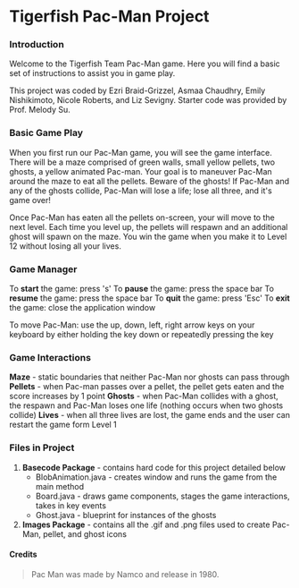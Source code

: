 # Tigerfish Pac-Man Project


### Introduction

Welcome to the Tigerfish Team Pac-Man game. Here you will find a basic set of instructions to assist you in game play.

This project was coded by Ezri Braid-Grizzel, Asmaa Chaudhry, Emily Nishikimoto, Nicole Roberts, and Liz Sevigny. Starter code was provided by Prof. Melody Su.


### Basic Game Play

When you first run our Pac-Man game, you will see the game interface. There will be a maze comprised of 
green walls, small yellow pellets, two ghosts, a yellow animated Pac-man. Your goal is to maneuver 
Pac-Man around the maze to eat all the pellets. Beware of the ghosts! If Pac-Man and any of the ghosts collide,
Pac-Man will lose a life; lose all three, and it's game over!


Once Pac-Man has eaten all the pellets on-screen, your will move to the next level. Each time you level up, the 
pellets will respawn and an additional ghost will spawn on the maze. You win the game when you make it to
Level 12 without losing all your lives. 


### Game Manager


To **start** the game: press 's'
To **pause** the game: press the space bar
To **resume** the game: press the space bar
To **quit** the game: press 'Esc'
To **exit** the game: close the application window

To move Pac-Man: use the up, down, left, right arrow 
keys on your keyboard by either holding the key down 
or repeatedly pressing the key


### Game Interactions


**Maze** - static boundaries that neither Pac-Man nor ghosts can pass through
**Pellets** - when Pac-man passes over a pellet, the pellet gets eaten and the score increases by 1 point
**Ghosts** - when Pac-Man collides with a ghost, the respawn and Pac-Man loses one life (nothing occurs
when two ghosts collide)
**Lives** - when all three lives are lost, the game ends and the user can restart the game form Level 1


### Files in Project

1. **Basecode Package** - contains hard code for this project detailed below
	* BlobAnimation.java - creates window and runs the game from the main method
	* Board.java - draws game components, stages the game interactions, takes in key events
	* Ghost.java - blueprint for instances of the ghosts
2. **Images Package** - contains all the .gif and .png files used to create Pac-Man, pellet, and ghost icons


#### Credits

> Pac Man was made by Namco and release in 1980.
